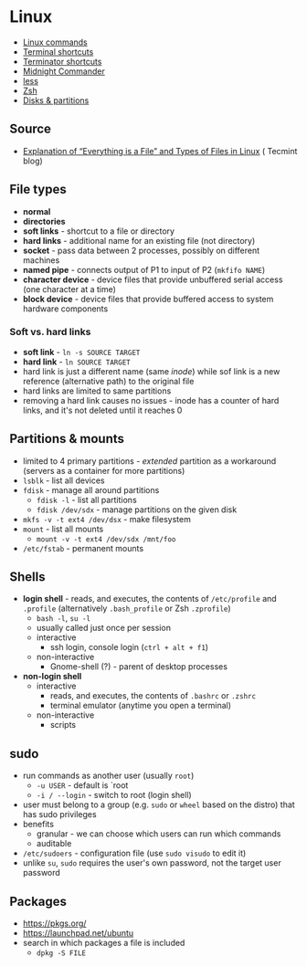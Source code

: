# Linux

- [Linux commands](linux-commands.md)
- [Terminal shortcuts](terminal-shortcuts.md)
- [Terminator shortcuts](terminator-shortcuts.md)
- [Midnight Commander](mc.md)
- [less](less.md)
- [Zsh](zsh.md)
- [Disks & partitions](disks-partitions.md)

## Source

- [Explanation of “Everything is a File” and Types of Files in Linux](https://www.tecmint.com/explanation-of-everything-is-a-file-and-types-of-files-in-linux/) (
  Tecmint blog)

## File types

- **normal**
- **directories**
- **soft links** - shortcut to a file or directory
- **hard links** - additional name for an existing file (not directory)
- **socket** - pass data between 2 processes, possibly on different machines
- **named pipe** - connects output of P1 to input of P2 (`mkfifo NAME`)
- **character device** - device files that provide unbuffered serial access (one character at a time)
- **block device** - device files that provide buffered access to system hardware components

### Soft vs. hard links

- **soft link** - `ln -s SOURCE TARGET`
- **hard link** - `ln SOURCE TARGET`
- hard link is just a different name (same _inode_) while sof link is a new reference (alternative path) to the original file
- hard links are limited to same partitions
- removing a hard link causes no issues - inode has a counter of hard links, and it's not deleted until it reaches 0

## Partitions & mounts

- limited to 4 primary partitions - _extended_ partition as a workaround (servers as a container for more partitions)
- `lsblk` - list all devices
- `fdisk` - manage all around partitions
    - `fdisk -l` - list all partitions
    - `fdisk /dev/sdx` - manage partitions on the given disk
- `mkfs -v -t ext4 /dev/dsx` - make filesystem
- `mount` - list all mounts
    - `mount -v -t ext4 /dev/sdx /mnt/foo`
- `/etc/fstab` - permanent mounts

## Shells

- **login shell** - reads, and executes, the contents of `/etc/profile` and `.profile` (alternatively `.bash_profile` or Zsh `.zprofile`)
    - `bash -l`, `su -l`
    - usually called just once per session
    - interactive
        - ssh login, console login (`ctrl + alt + f1`)
    - non-interactive
        - Gnome-shell (?) - parent of desktop processes
- **non-login shell**
    - interactive
        - reads, and executes, the contents of `.bashrc` or `.zshrc`
        - terminal emulator (anytime you open a terminal)
    - non-interactive
        - scripts

## sudo

- run commands as another user (usually `root`)
    - `-u USER` - default is `root
    - `-i / --login` - switch to root (login shell)
- user must belong to a group (e.g. `sudo` or `wheel` based on the distro) that has sudo privileges
- benefits
    - granular - we can choose which users can run which commands
    - auditable
- `/etc/sudoers` - configuration file (use `sudo visudo` to edit it)
- unlike `su`, `sudo` requires the user's own password, not the target user password

## Packages

- https://pkgs.org/
- https://launchpad.net/ubuntu
- search in which packages a file is included
    - `dpkg -S FILE`
